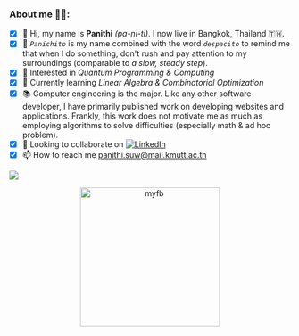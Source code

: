 <h3 align="left">About me 👨‍💻:</h3>

- [x] 👋 Hi, my name is **Panithi** *(pa-ni-ti)*. I now live in Bangkok, Thailand 🇹🇭.
- [x] 🔎 *```Panichito```* is my name combined with the word *```despacito```* to remind me that when I do something, don't rush and pay attention to my surroundings (comparable to *a slow, steady step*).
- [x] 👀 Interested in *Quantum Programming & Computing*
- [x] 🌱 Currently learning *Linear Algebra & Combinatorial Optimization*
- [x] 📚 Computer engineering is the major. Like any other software developer, I have primarily published work on developing websites and applications. Frankly, this work does not motivate me as much as employing algorithms to solve difficulties (especially math & ad hoc problem).
- [x] 💞️ Looking to collaborate on <a href="https://www.linkedin.com/in/panithi-suwanno-89171a1a3/" target="_blank"><img src="https://img.shields.io/badge/LinkedIn-%230077B5.svg?&style=flat-square&logo=linkedin&logoColor=white" alt="LinkedIn"></a> 
- [x] 📫 How to reach me panithi.suw@mail.kmutt.ac.th
<img src="https://img.shields.io/static/v1?label=hello&message=world&color=green?style=plastic&logo=appveyor" />

<!--
<img align="center" src="https://readme-jokes.vercel.app/api" alt="README Jokes">
[![Top Langs](https://github-readme-stats.vercel.app/api/top-langs/?username=panichito&layout=compact&theme=dark)](https://github.com/panichito/github-readme-stats)
![GitHub stats](https://github-readme-stats.vercel.app/api?username=panichito&show_icons=true&theme=dark)
-->

<!-- ![snake gif](https://github.com/panichito/panichito/blob/output/github-contribution-grid-snake.svg) -->

<p align="center"><a href="https://qiskit.org/documentation/" target="_blank" rel="noreferrer"> <img src="https://images.credly.com/size/340x340/images/aca2f220-633e-4157-ace3-312dd75b0b4c/image.png" alt="myfb" width="250" height="250"> </a></p>
